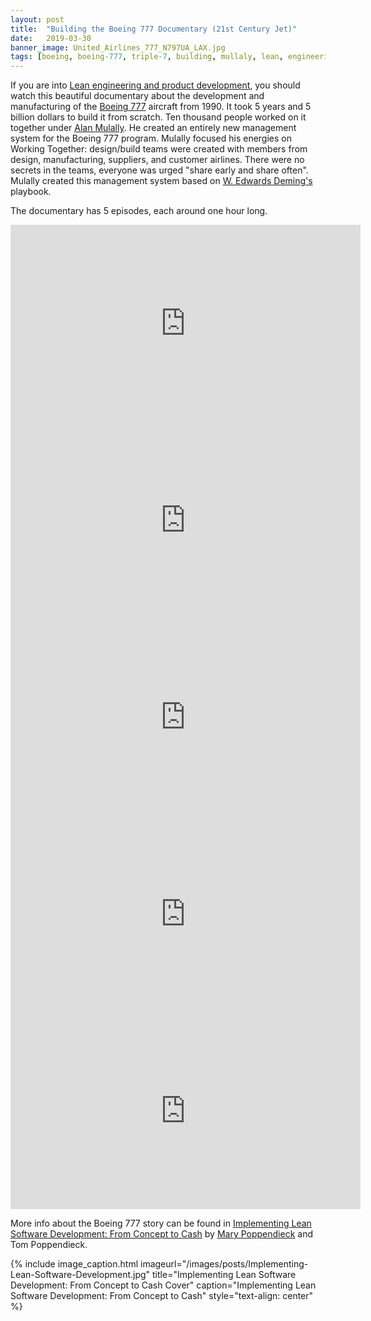 ```yaml
---
layout: post
title:  "Building the Boeing 777 Documentary (21st Century Jet)"
date:   2019-03-30
banner_image: United_Airlines_777_N797UA_LAX.jpg
tags: [boeing, boeing-777, triple-7, building, mullaly, lean, engineering, development, documentary]
---
```


If you are into [Lean engineering and product development](https://en.wikipedia.org/wiki/Lean_product_development), you should watch this beautiful documentary about the development and manufacturing of the [Boeing 777](https://en.wikipedia.org/wiki/Boeing_777) aircraft from 1990. It took 5 years and 5 billion dollars to build it from scratch. Ten thousand people worked on it together under [Alan Mulally](https://en.wikipedia.org/wiki/Alan_Mulally). He created an entirely new management system for the Boeing 777 program. Mulally focused his energies on Working Together: design/build teams were created with members from design, manufacturing, suppliers, and customer airlines. There were no secrets in the teams, everyone was urged "share early and share often". Mulally created this management system based on [W. Edwards Deming's](https://en.wikipedia.org/wiki/W._Edwards_Deming) playbook.

The documentary has 5 episodes, each around one hour long.

<iframe width="560" height="315" src="https://www.youtube.com/embed/0oyWZjdXxlw" frameborder="0" allow="accelerometer; autoplay; encrypted-media; gyroscope; picture-in-picture" allowfullscreen></iframe>

<!--more-->

<iframe width="560" height="315" src="https://www.youtube.com/embed/5inPWgrjONc" frameborder="0" allow="accelerometer; autoplay; encrypted-media; gyroscope; picture-in-picture" allowfullscreen></iframe>

<iframe width="560" height="315" src="https://www.youtube.com/embed/esmbJjK0M7Y" frameborder="0" allow="accelerometer; autoplay; encrypted-media; gyroscope; picture-in-picture" allowfullscreen></iframe>

<iframe width="560" height="315" src="https://www.youtube.com/embed/9LaSR97Zhhc" frameborder="0" allow="accelerometer; autoplay; encrypted-media; gyroscope; picture-in-picture" allowfullscreen></iframe>

<iframe width="560" height="315" src="https://www.youtube.com/embed/x4vEfZFx4hk" frameborder="0" allow="accelerometer; autoplay; encrypted-media; gyroscope; picture-in-picture" allowfullscreen></iframe>

More info about the Boeing 777 story can be found in [Implementing Lean Software Development: From Concept to Cash](https://www.amazon.com/gp/product/0321437381) by [Mary Poppendieck](https://www.amazon.com/Mary-Poppendieck/e/B001IGNU3O/) and Tom Poppendieck.

{% include image_caption.html imageurl="/images/posts/Implementing-Lean-Software-Development.jpg" 
title="Implementing Lean Software Development: From Concept to Cash Cover" caption="Implementing Lean Software Development: From Concept to Cash" style="text-align: center" %}


